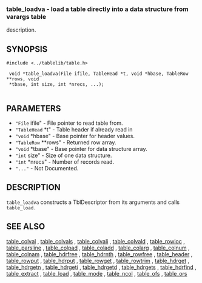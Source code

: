 

###  table_loadva  - load a table directly into a data structure from varargs table
 description.

SYNOPSIS
--------
 

```
#include <../tablelib/table.h>

 void *table_loadva(File ifile, TableHead *t, void *hbase, TableRow **rows, void
 *tbase, int size, int *nrecs, ...);
 

```
PARAMETERS
----------
  * `"File` ifile" - File pointer to read table from.
  * `"TableHead` *t" - Table header if already read in
  * `"void` *hbase" - Base pointer for header values.
  * `"TableRow` **rows" - Returned row array.
  * `"void` *tbase" - Base pointer for data structure array.
  * `"int` size" - Size of one data structure.
  * `"int` *nrecs" - Number of records read.
  * `"..."` - Not Documented.

DESCRIPTION
-----------
 `table_loadva` constructs a TblDescriptor from its arguments and calls
 `table_load.`

SEE ALSO
--------
[table_colval](table_colval.html)
 ,
[table_colvals](table_colvals.html)
 ,
[table_colvali](table_colvali.html)
 ,
[table_colvald](table_colvald.html)
 ,
[table_rowloc](table_rowloc.html)
 ,
[table_parsline](table_parsline.html)
 ,
[table_colpad](table_colpad.html)
 ,
[table_coladd](table_coladd.html)
 ,
[table_colarg](table_colarg.html)
 ,
[table_colnum](table_colnum.html)
 ,
[table_colnam](table_colnam.html)
 ,
[table_hdrfree](table_hdrfree.html)
 ,
[table_hdrnth](table_hdrnth.html)
 ,
[table_rowfree](table_rowfree.html)
 ,
[table_header](table_header.html)
 ,
[table_rowput](table_rowput.html)
 ,
[table_hdrput](table_hdrput.html)
 ,
[table_rowget](table_rowget.html)
 ,
[table_rowtrim](table_rowtrim.html)
 ,
[table_hdrget](table_hdrget.html)
 ,
[table_hdrgetn](table_hdrgetn.html)
 ,
[table_hdrgeti](table_hdrgeti.html)
 ,
[table_hdrgetd](table_hdrgetd.html)
 ,
[table_hdrgets](table_hdrgets.html)
 ,
[table_hdrfind](table_hdrfind.html)
 ,
[table_extract](table_extract.html)
 ,
[table_load](table_load.html)
 ,
[table_mode](table_mode.html)
 ,
[table_ncol](table_ncol.html)
 ,
[table_ofs](table_ofs.html)
 ,
[table_ors](table_ors.html)
 
